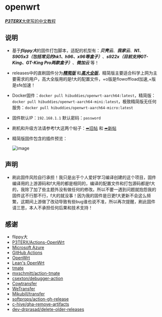 # openwrt

[***P3TERX***大佬写的中文教程](https://p3terx.com/archives/build-openwrt-with-github-actions.html)

## 说明
- 基于***flippy大***的固件打包脚本，适配的机型有：***贝壳云***、***我家云***、***N1***、***S905x3（包括常见的hk1、h96、x96等盒子）***、***s922x（目前支持GT-King、GT-King Pro两款盒子）***、***微加云*** 等！
- releases中的直刷固件分为[***精简版***](https://github.com/hibuddies/openwrt/releases/tag/Z-ARMv8-mini) 和[***高大全版***](https://github.com/hibuddies/openwrt/releases/tag/Z-ARMv8-gdq)，精简版主要适合科学上网为主要需求的用户，高大全版用的是f大的配置文件，+o版是flowoffload加速,+版是sfe加速！
- Docker固件：`docker pull hibuddies/openwrt-aarch64:latest`，精简版：`docker pull hibuddies/openwrt-aarch64-mini:latest`，极致精简版无任何服务：`docker pull hibuddies/openwrt-aarch64-micro:latest`
- 固件默认IP：`192.168.1.1` 默认密码：`password`
- 刷机和升级方法请参考f大这两个帖子：[➦旧帖](https://www.right.com.cn/forum/thread-981406-1-1.html) 和 [➦新帖](https://www.right.com.cn/forum/thread-4055451-1-1.html)
- 精简版固件包含的插件预览：

  ![image](https://github.com/hibuddies/openwrt/blob/main/image/%E7%B2%BE%E7%AE%80%E7%89%88%E5%9B%BA%E4%BB%B6.jpg)

## 声明
- 刷此固件风险自行承担！我只是出于个人爱好学习编译创建的这个项目，固件编译用的上游源码和f大用的都是相同的，编译的配置文件和打包源码都是f大的，我除了加了些主题外没有做任何的修改。所以不要一遇到问题就抱怨我的固件这不行那不行，f大的就没事！因为我的固件是日更f大更新不会这么频繁，这期间上游做了改动导致有些bug谁也说不准，所以再次提醒，刷此固件请三思，本人不承担任何后果和技术支持！

## 感谢

- flippy大
- [P3TERX/Actions-OpenWrt](https://github.com/P3TERX/Actions-OpenWrt)
- [Microsoft Azure](https://azure.microsoft.com)
- [GitHub Actions](https://github.com/features/actions)
- [OpenWrt](https://github.com/openwrt/openwrt)
- [Lean's OpenWrt](https://github.com/coolsnowwolf/lede)
- [tmate](https://github.com/tmate-io/tmate)
- [mxschmitt/action-tmate](https://github.com/mxschmitt/action-tmate)
- [csexton/debugger-action](https://github.com/csexton/debugger-action)
- [Cowtransfer](https://cowtransfer.com)
- [WeTransfer](https://wetransfer.com/)
- [Mikubill/transfer](https://github.com/Mikubill/transfer)
- [softprops/action-gh-release](https://github.com/softprops/action-gh-release)
- [c-hive/gha-remove-artifacts](https://github.com/c-hive/gha-remove-artifacts)
- [dev-drprasad/delete-older-releases](https://github.com/dev-drprasad/delete-older-releases)
